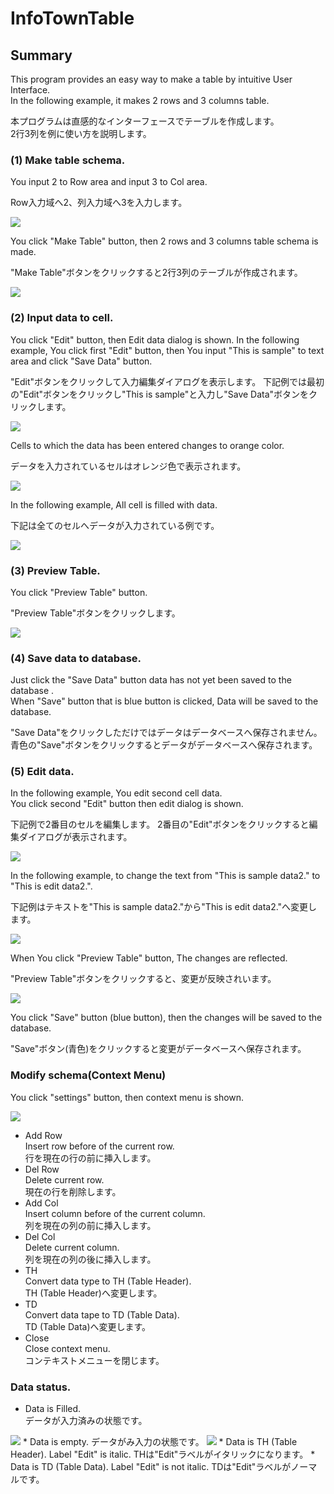 # InfoTownTable

## Summary

This program provides an easy way to make a table by intuitive User Interface.  
In the following example, it makes 2 rows and 3 columns table.

本プログラムは直感的なインターフェースでテーブルを作成します。  
2行3列を例に使い方を説明します。

### (1) Make table schema. 

You input 2 to Row area and input 3 to Col area.

Row入力域へ2、列入力域へ3を入力します。

<img src="screenshot-toolbar.png">

You click "Make Table" button, then 2 rows and 3 columns table schema is made.

"Make Table"ボタンをクリックすると2行3列のテーブルが作成されます。

<img src="screenshot-make-table.png">

### (2) Input data to cell.

You click "Edit" button, then Edit data dialog is shown.
In the following example, You click first "Edit" button, then You input "This is sample" to text area and click "Save Data" button.

"Edit"ボタンをクリックして入力編集ダイアログを表示します。
下記例では最初の"Edit"ボタンをクリックし"This is sample"と入力し"Save Data"ボタンをクリックします。

<img src="screenshot-entry-dialog.png">

Cells to which the data has been entered changes to orange color.

データを入力されているセルはオレンジ色で表示されます。

<img src="screenshot-first-filled.png">

In the following example, All cell is filled with data.

下記は全てのセルへデータが入力されている例です。

<img src="screenshot-all-filled.png">

### (3) Preview Table.

You click "Preview Table" button.

"Preview Table"ボタンをクリックします。

<img src="screenshot-2nd-preview.png">


### (4) Save data to database.

Just click the "Save Data" button data has not yet been saved to the database .  
When "Save" button that is blue button is clicked, Data will be saved to the database.

"Save Data"をクリックしただけではデータはデータベースへ保存されません。  
青色の"Save"ボタンをクリックするとデータがデータベースへ保存されます。

### (5) Edit data.

In the following example, You edit second cell data.  
You click second "Edit" button then edit dialog is shown.

下記例で2番目のセルを編集します。
2番目の"Edit"ボタンをクリックすると編集ダイアログが表示されます。

<img src="screenshot-edit-2nd.png">

In the following example, to change the text from "This is sample data2." to "This is edit data2.".


下記例はテキストを"This is sample data2."から"This is edit data2."へ変更します。

<img src="screenshot-edit-2nd-edit.png">

When You click "Preview Table" button, The changes are reflected.

"Preview Table"ボタンをクリックすると、変更が反映されいます。

<img src="screenshot-2nd-preview.png">

You click "Save" button (blue button), then the changes will be saved to the database.

"Save"ボタン(青色)をクリックすると変更がデータベースへ保存されます。


### Modify schema(Context Menu)

You click "settings" button, then context menu is shown.

<img src="screenshot-context-menu.png">

* Add Row  
  Insert row before of the current row.  
  行を現在の行の前に挿入します。
* Del Row  
  Delete current row.  
  現在の行を削除します。
* Add Col  
  Insert column before of the current column.  
  列を現在の列の前に挿入します。
* Del Col  
  Delete current column.  
  列を現在の列の後に挿入します。
* TH  
  Convert data type to TH (Table Header).  
  TH (Table Header)へ変更します。
* TD  
  Convert data tape to TD (Table Data).  
  TD (Table Data)へ変更します。
* Close  
  Close context menu.  
  コンテキストメニューを閉じます。


### Data status.

* Data is Filled.  
  データが入力済みの状態です。  
<img src="screenshot-data-fill.png">
* Data is empty.  
  データがみ入力の状態です。  
<img src="screenshot-data-empty.png">
* Data is TH (Table Header).  
  Label "Edit"  is italic.  
  THは"Edit"ラベルがイタリックになります。
* Data is TD (Table Data).  
  Label "Edit" is not italic.  
  TDは"Edit"ラベルがノーマルです。

